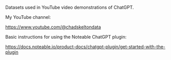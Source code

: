 Datasets used in YouTube video demonstrations of ChatGPT.

My YouTube channel:

https://www.youtube.com/@chadskeltondata

Basic instructions for using the Noteable ChatGPT plugin:

https://docs.noteable.io/product-docs/chatgpt-plugin/get-started-with-the-plugin
